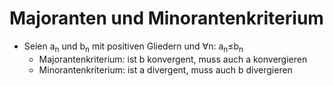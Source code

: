 # Majoranten und Minorantenkriterium 
+ Seien a<sub>n</sub> und b<sub>n</sub> mit positiven Gliedern und ∀n: a<sub>n</sub>≤b<sub>n</sub>
	+ Majorantenkriterium: ist b konvergent, muss auch a konvergieren
	+ Minorantenkriterium: ist a divergent, muss auch b divergieren